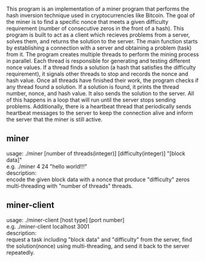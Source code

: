 This program is an implementation of a miner program that performs the hash inversion technique used in cryptocurrencies like Bitcoin. The goal of the miner is to find a specific nonce that meets a given difficulty requirement (number of consecutive zeros in the front of a hash). This program is built to act as a client which recieves problems from a server, solves them, and returns the solution to the server. The main function starts by establishing a connection with a server and obtaining a problem (task) from it. The program creates multiple threads to perform the mining process in parallel. Each thread is responsible for generating and testing different nonce values. If a thread finds a solution (a hash that satisfies the difficulty requirement), it signals other threads to stop and records the nonce and hash value. Once all threads have finished their work, the program checks if any thread found a solution. If a solution is found, it prints the thread number, nonce, and hash value. It also sends the solution to the server. All of this happens in a loop that will run until the server stops sending problems. Additionally, there is a heartbeat thread that periodically sends heartbeat messages to the server to keep the connection alive and inform the server that the miner is still active. 


## miner  
usage: ./miner [number of threads(integer)] [difficulty(integer)] "[block data]"  
e.g. ./miner 4 24 "hello world!!!"  
description:    
encode the given block data with a nonce that produce "difficulty" zeros multi-threading with "number of threads" threads.

## miner-client 
usage: ./miner-client [host type] [port number]     
e.g. ./miner-client localhost 3001  
description:  
request a task including "block data" and "difficulty" from the server, find the solution(nonce) using multi-threading, and send it back to the server repeatedly.


